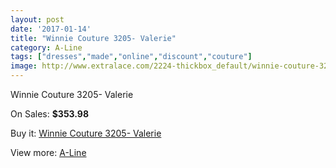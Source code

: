 ```yaml
---
layout: post
date: '2017-01-14'
title: "Winnie Couture 3205- Valerie"
category: A-Line
tags: ["dresses","made","online","discount","couture"]
image: http://www.extralace.com/2224-thickbox_default/winnie-couture-3205-valerie.jpg
---
```

Winnie Couture 3205- Valerie

On Sales: **$353.98**
<a href="https://www.extralace.com/a-line/1050-winnie-couture-3205-valerie.html"><amp-img layout="responsive" width="600" height="600" src="//www.extralace.com/2224-thickbox_default/winnie-couture-3205-valerie.jpg" alt="Winnie Couture 3205- Valerie 0" /></a>

Buy it: [Winnie Couture 3205- Valerie](https://www.extralace.com/a-line/1050-winnie-couture-3205-valerie.html "Winnie Couture 3205- Valerie")

View more: [A-Line](https://www.extralace.com/2-a-line "A-Line")